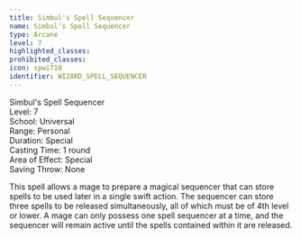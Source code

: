```yaml
---
title: Simbul's Spell Sequencer
name: Simbul's Spell Sequencer
type: Arcane
level: 7
highlighted_classes: 
prohibited_classes: 
icon: spwi710
identifier: WIZARD_SPELL_SEQUENCER
---
```

Simbul's Spell Sequencer  
Level: 7  
School: Universal  
Range: Personal  
Duration: Special  
Casting Time: 1 round  
Area of Effect: Special  
Saving Throw: None  
  
This spell allows a mage to prepare a magical sequencer that can store spells to be used later in a single swift action. The sequencer can store three spells to be released simultaneously, all of which must be of 4th level or lower. A mage can only possess one spell sequencer at a time, and the sequencer will remain active until the spells contained within it are released.  
